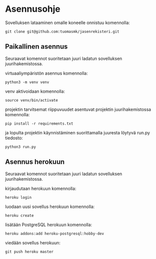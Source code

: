 # Asennusohje

Sovelluksen lataaminen omalle koneelle onnistuu komennolla:

`git clone git@github.com:tuomasmk/jasenrekisteri.git`


## Paikallinen asennus

Seuraavat komennot suoritetaan juuri ladatun sovelluksen juurihakemistossa.

virtuaaliympäristön asennus komennolla:

`python3 -m venv venv`

venv aktivoidaan komennolla:

`source venv/bin/activate`

projektin tarvitsemat riippuvuudet asentuvat projektin juurihakemistossa komennolla:

`pip install -r requirements.txt`

ja lopulta projektin käynnistäminen suorittamalla juuresta löytyvä run.py tiedosto:

`python3 run.py`


## Asennus herokuun

Seuraavat komennot suoritetaan juuri ladatun sovelluksen juurihakemistossa.

kirjaudutaan herokuun komennolla:

`heroku login`

luodaan uusi sovellus herokuun komennolla:

`heroku create`

lisätään PostgreSQL herokuun komennolla:

`heroku addons:add heroku-postgresql:hobby-dev`

viedään sovellus herokuun:

`git push heroku master`

